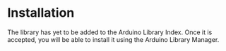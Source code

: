 # Installation

The library has yet to be added to the Arduino Library Index. Once it is accepted, you will be able to install it using the Arduino Library Manager.